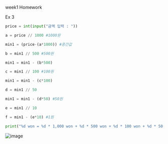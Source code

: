 week1 Homework

Ex 3

```py
price = int(input("금액 입력 : "))

a = price // 1000 #1000원

min1 = (price-(a*1000)) #중간값

b = min1 // 500 #500원

min1 = min1 - (b*500)

c = min1 // 100 #100원

min1 = min1 - (c*100)

d = min1 // 50

min1 = min1 - (d*50) #50원

e = min1 // 10

f = min1 - (e*10) #1원

print("%d won = %d * 1,000 won + %d * 500 won + %d * 100 won + %d * 50 + %d * 10 won + %d * 1 won, total %d is the minimum" %(price,a,b,c,d,e,f,a+b+c+d+e+f))
```
![image](https://user-images.githubusercontent.com/114458636/227931658-7b55d87f-fc7c-41f6-9b52-adcc685f474b.png)
